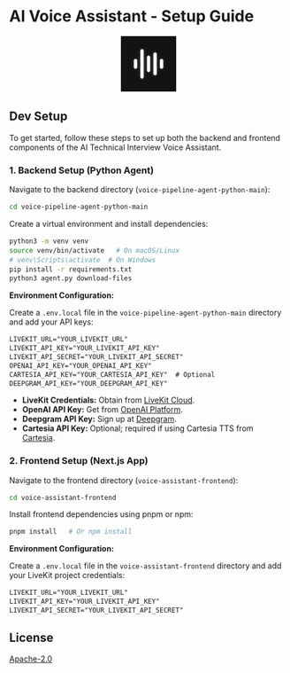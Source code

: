 # AI Voice Assistant - Setup Guide

<p align="center">
  <img src="voice-assistant-frontend/.github/assets/app-icon.png" alt="Voice Assistant App Icon" width="100" height="100">
</p>

## Dev Setup

To get started, follow these steps to set up both the backend and frontend components of the AI Technical Interview Voice Assistant.

### 1. Backend Setup (Python Agent)

Navigate to the backend directory (`voice-pipeline-agent-python-main`):

```bash
cd voice-pipeline-agent-python-main
```

Create a virtual environment and install dependencies:

```bash
python3 -m venv venv
source venv/bin/activate   # On macOS/Linux
# venv\Scripts\activate  # On Windows
pip install -r requirements.txt
python3 agent.py download-files
```

**Environment Configuration:**

Create a `.env.local` file in the `voice-pipeline-agent-python-main` directory and add your API keys:

```env
LIVEKIT_URL="YOUR_LIVEKIT_URL"
LIVEKIT_API_KEY="YOUR_LIVEKIT_API_KEY"
LIVEKIT_API_SECRET="YOUR_LIVEKIT_API_SECRET"
OPENAI_API_KEY="YOUR_OPENAI_API_KEY"
CARTESIA_API_KEY="YOUR_CARTESIA_API_KEY"  # Optional
DEEPGRAM_API_KEY="YOUR_DEEPGRAM_API_KEY"
```

*   **LiveKit Credentials:**  Obtain from [LiveKit Cloud](https://cloud.livekit.io).
*   **OpenAI API Key:** Get from [OpenAI Platform](https://platform.openai.com).
*   **Deepgram API Key:** Sign up at [Deepgram](https://deepgram.com).
*   **Cartesia API Key:** Optional; required if using Cartesia TTS from [Cartesia](https://cartesia.ai).

### 2. Frontend Setup (Next.js App)

Navigate to the frontend directory (`voice-assistant-frontend`):

```bash
cd voice-assistant-frontend
```

Install frontend dependencies using pnpm or npm:

```bash
pnpm install   # Or npm install
```

**Environment Configuration:**

Create a `.env.local` file in the `voice-assistant-frontend` directory and add your LiveKit project credentials:

```env
LIVEKIT_URL="YOUR_LIVEKIT_URL"
LIVEKIT_API_KEY="YOUR_LIVEKIT_API_KEY"
LIVEKIT_API_SECRET="YOUR_LIVEKIT_API_SECRET"
```

## License

[Apache-2.0](LICENSE)
```
